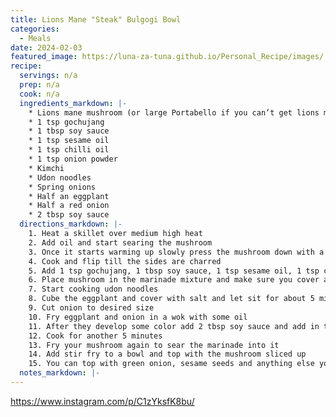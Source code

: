```yaml
---
title: Lions Mane "Steak" Bulgogi Bowl
categories: 
  - Meals
date: 2024-02-03
featured_image: https://luna-za-tuna.github.io/Personal_Recipe/images/
recipe:
  servings: n/a
  prep: n/a
  cook: n/a
  ingredients_markdown: |-
    * Lions mane mushroom (or large Portabello if you can’t get lions mane)
    * 1 tsp gochujang
    * 1 tbsp soy sauce
    * 1 tsp sesame oil
    * 1 tsp chilli oil
    * 1 tsp onion powder
    * Kimchi
    * Udon noodles
    * Spring onions
    * Half an eggplant
    * Half a red onion
    * 2 tbsp soy sauce 
  directions_markdown: |-
    1. Heat a skillet over medium high heat
    2. Add oil and start searing the mushroom
    3. Once it starts warming up slowly press the mushroom down with a heavy pan to reduce the size and create a more steak like appearance
    4. Cook and flip till the sides are charred 
    5. Add 1 tsp gochujang, 1 tbsp soy sauce, 1 tsp sesame oil, 1 tsp chili oil, and 1 tsp onion powder to a container
    6. Place mushroom in the marinade mixture and make sure you cover all sides. Let sit for 15 minutes, flipping and basting periodically
    7. Start cooking udon noodles
    8. Cube the eggplant and cover with salt and let sit for about 5 minutes
    9. Cut onion to desired size
    10. Fry eggplant and onion in a wok with some oil
    11. After they develop some color add 2 tbsp soy sauce and add in the udon noodles
    12. Cook for another 5 minutes
    13. Fry your mushroom again to sear the marinade into it
    14. Add stir fry to a bowl and top with the mushroom sliced up
    15. You can top with green onion, sesame seeds and anything else you may like
  notes_markdown: |-
---
```

https://www.instagram.com/p/C1zYksfK8bu/